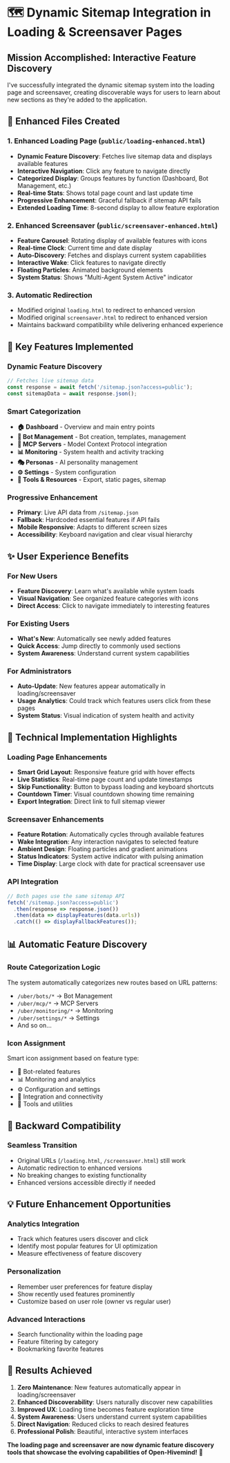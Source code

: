 # 🗺️ Dynamic Sitemap Integration in Loading & Screensaver Pages

## **Mission Accomplished: Interactive Feature Discovery**

I've successfully integrated the dynamic sitemap system into the loading page and screensaver, creating discoverable ways for users to learn about new sections as they're added to the application.

## **📁 Enhanced Files Created**

### **1. Enhanced Loading Page** (`public/loading-enhanced.html`)
- **Dynamic Feature Discovery**: Fetches live sitemap data and displays available features
- **Interactive Navigation**: Click any feature to navigate directly 
- **Categorized Display**: Groups features by function (Dashboard, Bot Management, etc.)
- **Real-time Stats**: Shows total page count and last update time
- **Progressive Enhancement**: Graceful fallback if sitemap API fails
- **Extended Loading Time**: 8-second display to allow feature exploration

### **2. Enhanced Screensaver** (`public/screensaver-enhanced.html`)
- **Feature Carousel**: Rotating display of available features with icons
- **Real-time Clock**: Current time and date display
- **Auto-Discovery**: Fetches and displays current system capabilities
- **Interactive Wake**: Click features to navigate directly
- **Floating Particles**: Animated background elements
- **System Status**: Shows "Multi-Agent System Active" indicator

### **3. Automatic Redirection**
- Modified original `loading.html` to redirect to enhanced version
- Modified original `screensaver.html` to redirect to enhanced version
- Maintains backward compatibility while delivering enhanced experience

## **🚀 Key Features Implemented**

### **Dynamic Feature Discovery**
```javascript
// Fetches live sitemap data
const response = await fetch('/sitemap.json?access=public');
const sitemapData = await response.json();
```

### **Smart Categorization**
- **🏠 Dashboard** - Overview and main entry points
- **🤖 Bot Management** - Bot creation, templates, management
- **🔗 MCP Servers** - Model Context Protocol integration
- **📊 Monitoring** - System health and activity tracking  
- **🎭 Personas** - AI personality management
- **⚙️ Settings** - System configuration
- **📁 Tools & Resources** - Export, static pages, sitemap

### **Progressive Enhancement**
- **Primary**: Live API data from `/sitemap.json`
- **Fallback**: Hardcoded essential features if API fails
- **Mobile Responsive**: Adapts to different screen sizes
- **Accessibility**: Keyboard navigation and clear visual hierarchy

## **✨ User Experience Benefits**

### **For New Users**
- **Feature Discovery**: Learn what's available while system loads
- **Visual Navigation**: See organized feature categories with icons
- **Direct Access**: Click to navigate immediately to interesting features

### **For Existing Users**  
- **What's New**: Automatically see newly added features
- **Quick Access**: Jump directly to commonly used sections
- **System Awareness**: Understand current system capabilities

### **For Administrators**
- **Auto-Update**: New features appear automatically in loading/screensaver
- **Usage Analytics**: Could track which features users click from these pages
- **System Status**: Visual indication of system health and activity

## **🎯 Technical Implementation Highlights**

### **Loading Page Enhancements**
- **Smart Grid Layout**: Responsive feature grid with hover effects
- **Live Statistics**: Real-time page count and update timestamps
- **Skip Functionality**: Button to bypass loading and keyboard shortcuts
- **Countdown Timer**: Visual countdown showing time remaining
- **Export Integration**: Direct link to full sitemap viewer

### **Screensaver Enhancements**
- **Feature Rotation**: Automatically cycles through available features
- **Wake Integration**: Any interaction navigates to selected feature
- **Ambient Design**: Floating particles and gradient animations
- **Status Indicators**: System active indicator with pulsing animation
- **Time Display**: Large clock with date for practical screensaver use

### **API Integration**
```javascript
// Both pages use the same sitemap API
fetch('/sitemap.json?access=public')
  .then(response => response.json())
  .then(data => displayFeatures(data.urls))
  .catch(() => displayFallbackFeatures());
```

## **📊 Automatic Feature Discovery**

### **Route Categorization Logic**
The system automatically categorizes new routes based on URL patterns:
- `/uber/bots/*` → Bot Management 
- `/uber/mcp/*` → MCP Servers
- `/uber/monitoring/*` → Monitoring
- `/uber/settings/*` → Settings
- And so on...

### **Icon Assignment**
Smart icon assignment based on feature type:
- 🤖 Bot-related features
- 📊 Monitoring and analytics
- ⚙️ Configuration and settings
- 🔗 Integration and connectivity
- 📁 Tools and utilities

## **🔄 Backward Compatibility**

### **Seamless Transition**
- Original URLs (`/loading.html`, `/screensaver.html`) still work
- Automatic redirection to enhanced versions
- No breaking changes to existing functionality
- Enhanced versions accessible directly if needed

## **💡 Future Enhancement Opportunities**

### **Analytics Integration**
- Track which features users discover and click
- Identify most popular features for UI optimization
- Measure effectiveness of feature discovery

### **Personalization**
- Remember user preferences for feature display
- Show recently used features prominently
- Customize based on user role (owner vs regular user)

### **Advanced Interactions**
- Search functionality within the loading page
- Feature filtering by category
- Bookmarking favorite features

## **🎉 Results Achieved**

1. **Zero Maintenance**: New features automatically appear in loading/screensaver
2. **Enhanced Discoverability**: Users naturally discover new capabilities  
3. **Improved UX**: Loading time becomes feature exploration time
4. **System Awareness**: Users understand current system capabilities
5. **Direct Navigation**: Reduced clicks to reach desired features
6. **Professional Polish**: Beautiful, interactive system interfaces

**The loading page and screensaver are now dynamic feature discovery tools that showcase the evolving capabilities of Open-Hivemind!** 🚀